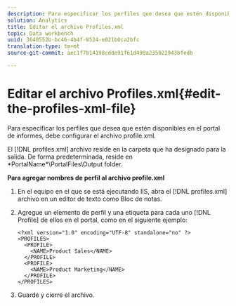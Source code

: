 ```yaml
---
description: Para especificar los perfiles que desea que estén disponibles en el portal de informes, debe configurar el archivo profile.xml.
solution: Analytics
title: Editar el archivo Profiles.xml
topic: Data workbench
uuid: 3640552b-bc46-4b4f-8524-e021b0ca2bfc
translation-type: tm+mt
source-git-commit: aec1f7b14198cdde91f61d490a235022943bfedb

---
```



# Editar el archivo Profiles.xml{#edit-the-profiles-xml-file}

Para especificar los perfiles que desea que estén disponibles en el portal de informes, debe configurar el archivo profile.xml.

El [!DNL profiles.xml] archivo reside en la carpeta que ha designado para la salida. De forma predeterminada, reside en \*PortalName*\PortalFiles\Output folder.

**Para agregar nombres de perfil al archivo profile.xml**

1. En el equipo en el que se está ejecutando IIS, abra el [!DNL profiles.xml] archivo en un editor de texto como Bloc de notas.
1. Agregue un elemento de perfil y una etiqueta para cada uno [!DNL Profile] de ellos en el portal, como en el siguiente ejemplo:

   ```
   <?xml version="1.0" encoding="UTF-8" standalone="no" ?>
   <PROFILES>
     <PROFILE>
       <NAME>Product Sales</NAME>
     </PROFILE>
     <PROFILE>
       <NAME>Product Marketing</NAME>
     </PROFILE>
   </PROFILES>
   ```

1. Guarde y cierre el archivo.
